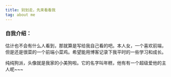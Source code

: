 ```yaml
---
title: 别划走，先来看看我
tag: about me
---
```

### 自我介绍：
  估计也不会有什么人看到，那就算是写给我自己看的吧。本人女，一个喜欢前端，但是还是很菜的一个前端小菜鸡。希望能用博客记录下我平时的一些学习和成长。

  纯纯狗派，头像就是我家的小美狗啦。它的名字叫年糕，他有有一个超级爱他的主人呢~~~

